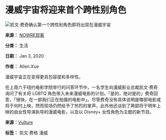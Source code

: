 # 漫威宇宙将迎来首个跨性别角色

![凯文·费奇确认第一个跨性别角色即将出现在漫威宇宙](https://files.nowre.com/articles/2020/01/1_meitu_1.jpg)

**来源：** [NOWRE现客](https://nowre.com)

**分类：** 生活

**日期：** Jan 3, 2020

**作者：** Allen.Xue

漫威宇宙正在变得更具包容度和多样性。

在上周六于纽约电影学院举行的问答环节中，一名学生向漫威影业总裁凯文·费奇询问了有关将 LGBTQ 角色带入未来漫威电影的计划。「是的，绝对是的」费奇回答，「很快，在一部我们正在拍摄的电影中」。尽管费奇没有具体说明是哪部电影或将于何时上映，然而现场仍然给予了热烈的掌声，此外他还谈到了两部将于明年上映的由女性导演执导的漫威电影，以及以 Disney+ 女性角色为主题的新节目。

**来源：**[Vulture](https://www.vulture.com/2020/01/marvel-movie-transgender-character-kevin-feige.html)

**标签：** 凯文·费格 漫威
